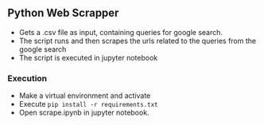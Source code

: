 ## Python Web Scrapper

- Gets a .csv file as input, containing queries for google search.
- The script runs and then scrapes the urls related to the queries from the google search
- The script is executed in jupyter notebook

### Execution
- Make a virtual environment and activate
- Execute `pip install -r requirements.txt`
- Open scrape.ipynb in jupyter notebook.
